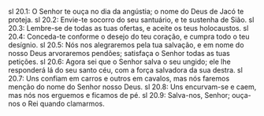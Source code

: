 sl 20.1: O Senhor te ouça no dia da angústia; o nome do Deus de Jacó te proteja.
sl 20.2: Envie-te socorro do seu santuário, e te sustenha de Sião.
sl 20.3: Lembre-se de todas as tuas ofertas, e aceite os teus holocaustos.
sl 20.4: Conceda-te conforme o desejo do teu coração, e cumpra todo o teu desígnio.
sl 20.5: Nós nos alegraremos pela tua salvação, e em nome do nosso Deus arvoraremos pendões; satisfaça o Senhor todas as tuas petições.
sl 20.6: Agora sei que o Senhor salva o seu ungido; ele lhe responderá lá do seu santo céu, com a força salvadora da sua destra.
sl 20.7: Uns confiam em carros e outros em cavalos, mas nós faremos menção do nome do Senhor nosso Deus.
sl 20.8: Uns encurvam-se e caem, mas nós nos erguemos e ficamos de pé.
sl 20.9: Salva-nos, Senhor; ouça-nos o Rei quando clamarmos.
